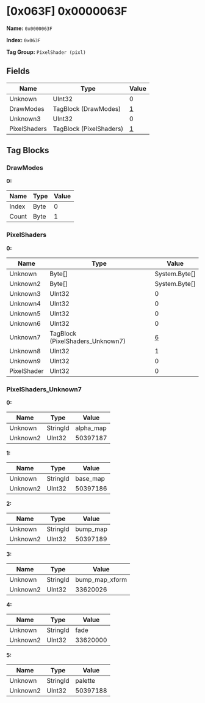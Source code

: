# [0x063F] 0x0000063F

**Name:** ```0x0000063F```

**Index:** ```0x063F```

**Tag Group:** ```PixelShader (pixl)```

## Fields

Name	| Type	| Value
---	|---	|---	|
Unknown	|UInt32	|0
DrawModes	|TagBlock (DrawModes)	|[1](#drawmodes)
Unknown3	|UInt32	|0
PixelShaders	|TagBlock (PixelShaders)	|[1](#pixelshaders)


## Tag Blocks

### DrawModes

**0:**

Name	| Type	| Value
---	|---	|---	|
Index	|Byte	|0
Count	|Byte	|1


### PixelShaders

**0:**

Name	| Type	| Value
---	|---	|---	|
Unknown	|Byte[]	|System.Byte[]
Unknown2	|Byte[]	|System.Byte[]
Unknown3	|UInt32	|0
Unknown4	|UInt32	|0
Unknown5	|UInt32	|0
Unknown6	|UInt32	|0
Unknown7	|TagBlock (PixelShaders_Unknown7)	|[6](#pixelshaders_unknown7)
Unknown8	|UInt32	|1
Unknown9	|UInt32	|0
PixelShader	|UInt32	|0


### PixelShaders_Unknown7

**0:**

Name	| Type	| Value
---	|---	|---	|
Unknown	|StringId	|alpha_map
Unknown2	|UInt32	|50397187


**1:**

Name	| Type	| Value
---	|---	|---	|
Unknown	|StringId	|base_map
Unknown2	|UInt32	|50397186


**2:**

Name	| Type	| Value
---	|---	|---	|
Unknown	|StringId	|bump_map
Unknown2	|UInt32	|50397189


**3:**

Name	| Type	| Value
---	|---	|---	|
Unknown	|StringId	|bump_map_xform
Unknown2	|UInt32	|33620026


**4:**

Name	| Type	| Value
---	|---	|---	|
Unknown	|StringId	|fade
Unknown2	|UInt32	|33620000


**5:**

Name	| Type	| Value
---	|---	|---	|
Unknown	|StringId	|palette
Unknown2	|UInt32	|50397188


